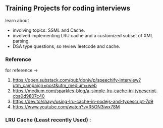 ## Training Projects for coding interviews

learn about
- involving topics: SSML and Cache.
- involved implementing LRU cache and a customized subset of XML parsing.
- DSA type questions, so review leetcode and cache.

### Reference

for reference ->
1. https://open.substack.com/pub/doniv/p/speechify-interview?utm_campaign=post&utm_medium=web
2. https://medium.com/sparkles-blog/a-simple-lru-cache-in-typescript-cba0d9807c40
3. https://dev.to/shayy/using-lru-cache-in-nodejs-and-typescript-7d9
4. https://www.youtube.com/watch?v=R5ON3iwx78M


### LRU Cache (Least recently Used) : 



